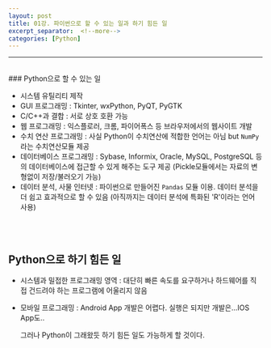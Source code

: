 ```yaml
---
layout: post
title: 01강. 파이썬으로 할 수 있는 일과 하기 힘든 일
excerpt_separator:  <!--more-->
categories: [Python]
---
```

___

<br>
### Python으로 할 수 있는 일

* 시스템 유틸리티 제작
* GUI 프로그래밍 : Tkinter, wxPython, PyQT, PyGTK
* C/C++과 결합 : 서로 상호 호환 가능
* 웹 프로그래밍 : 익스플로러, 크롬, 파이어폭스 등 브라우저에서의 웹사이트 개발
* 수치 연산 프로그래밍 : 사실 Python이 수치연산에 적합한 언어는 아님
                       but `NumPy`라는 수치연산모듈 제공
* 데이터베이스 프로그래밍 : Sybase, Informix, Oracle, MySQL, PostgreSQL 등의
                       데이터베이스에 접근할 수 있게 해주는 도구 제공
                       (Pickle모듈에서는 자료의 변형없이 저장/불러오기 가능)
* 데이터 분석, 사물 인터넷 : 파이썬으로 만들어진 `Pandas` 모듈 이용.
                          데이터 분석을 더 쉽고 효과적으로 할 수 있음
                          (아직까지는 데이터 분석에 특화된 'R'이라는 언어 사용)

<br><br>
## Python으로 하기 힘든 일

* 시스템과 밀접한 프로그래밍 영역 : 대단히 빠른 속도를 요구하거나 하드웨어를 직접
                                건드려야 하는 프로그램에 어울리지 않음
* 모바일 프로그래밍 : Android App 개발은 어렵다. 실행은 되지만 개발은...IOS App도..

  그러나 Python이 그래왔듯 하기 힘든 일도 가능하게 할 것이다.